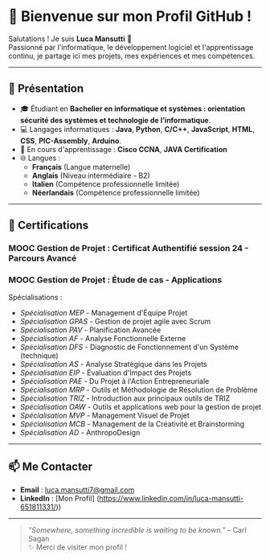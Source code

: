 # 👋 Bienvenue sur mon Profil GitHub !

Salutations ! Je suis **Luca Mansutti** 🚀  
Passionné par l'informatique, le développement logiciel et l'apprentissage continu, je partage ici mes projets, mes expériences et mes compétences.

---

## 🌟 Présentation
- 🎓 Étudiant en **Bachelier en informatique et systèmes : orientation sécurité des systèmes et technologie de l’informatique**.
- 💻 Langages informatiques : **Java**, **Python**, **C/C++**, **JavaScript**, **HTML**, **CSS**, **PIC-Assembly**, **Arduino**.
- 🌱 En cours d'apprentissage : **Cisco CCNA**, **JAVA Certification**
- 🌐 Langues :
  - **Français** (Langue maternelle)  
  - **Anglais** (Niveau intermédiaire - B2)  
  - **Italien** (Compétence professionnelle limitée)
  - **Néerlandais** (Compétence professionnelle limitée)

---

## 🏅 Certifications

### MOOC Gestion de Projet : Certificat Authentifié session 24 - Parcours Avancé 
### MOOC Gestion de Projet : Étude de cas - Applications
  Spécialisations :
  - *Spécialisation MEP* - Management d'Équipe Projet
  - *Spécialisation GPAS* - Gestion de projet agile avec Scrum
  - *Spécialisation PAV* - Planification Avancée
  - *Spécialisation AF* - Analyse Fonctionnelle Externe
  - *Spécialisation DFS* - Diagnostic de Fonctionnement d'un Système (technique)
  - *Spécialisation AS* - Analyse Stratégique dans les Projets
  - *Spécialisation EIP* - Évaluation d'Impact des Projets
  - *Spécialisation PAE* - Du Projet à l'Action Entrepreneuriale
  - *Spécialisation MRP* - Outils et Méthodologie de Résolution de Problème
  - *Spécialisation TRIZ* - Introduction aux principaux outils de TRIZ
  - *Spécialisation OAW* - Outils et applications web pour la gestion de projet
  - *Spécialisation MVP* - Management Visuel de Projet
  - *Spécialisation MCB* - Management de la Créativité et Brainstorming
  - *Spécialisation AD* - AnthropoDesign

---

## 📫 Me Contacter
- **Email** : luca.mansutti7@gmail.com  
- **LinkedIn** : [Mon Profil] (https://www.linkedin.com/in/luca-mansutti-651811331/))  

---

> *"Somewhere, something incredible is waiting to be known."* – Carl Sagan  
✨ Merci de visiter mon profil !
